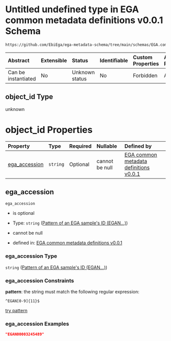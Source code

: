 # Untitled undefined type in EGA common metadata definitions v0.0.1 Schema

```txt
https://github.com/EbiEga/ega-metadata-schema/tree/main/schemas/EGA.common-definitions.json#/definitions/object-id-and-object-type-check/anyOf/4/properties/object_id
```



| Abstract            | Extensible | Status         | Identifiable | Custom Properties | Additional Properties | Access Restrictions | Defined In                                                                                |
| :------------------ | :--------- | :------------- | :----------- | :---------------- | :-------------------- | :------------------ | :---------------------------------------------------------------------------------------- |
| Can be instantiated | No         | Unknown status | No           | Forbidden         | Allowed               | none                | [EGA.common-definitions.json*](../out/EGA.common-definitions.json "open original schema") |

## object_id Type

unknown

# object_id Properties

| Property                        | Type     | Required | Nullable       | Defined by                                                                                                                                                                                                                                                                                        |
| :------------------------------ | :------- | :------- | :------------- | :------------------------------------------------------------------------------------------------------------------------------------------------------------------------------------------------------------------------------------------------------------------------------------------------ |
| [ega_accession](#ega_accession) | `string` | Optional | cannot be null | [EGA common metadata definitions v0.0.1](ega-2-definitions-pattern-of-an-ega-samples-id-egan.md "https://github.com/EbiEga/ega-metadata-schema/tree/main/schemas/EGA.common-definitions.json#/definitions/object-id-and-object-type-check/anyOf/4/properties/object_id/properties/ega_accession") |

## ega_accession



`ega_accession`

*   is optional

*   Type: `string` ([Pattern of an EGA sample's ID (EGAN...)](ega-2-definitions-pattern-of-an-ega-samples-id-egan.md))

*   cannot be null

*   defined in: [EGA common metadata definitions v0.0.1](ega-2-definitions-pattern-of-an-ega-samples-id-egan.md "https://github.com/EbiEga/ega-metadata-schema/tree/main/schemas/EGA.common-definitions.json#/definitions/object-id-and-object-type-check/anyOf/4/properties/object_id/properties/ega_accession")

### ega_accession Type

`string` ([Pattern of an EGA sample's ID (EGAN...)](ega-2-definitions-pattern-of-an-ega-samples-id-egan.md))

### ega_accession Constraints

**pattern**: the string must match the following regular expression: 

```regexp
^EGAN[0-9]{11}$
```

[try pattern](https://regexr.com/?expression=%5EEGAN%5B0-9%5D%7B11%7D%24 "try regular expression with regexr.com")

### ega_accession Examples

```json
"EGAN00003245489"
```
